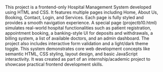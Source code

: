 This project is a frontend-only Hospital Management System developed using HTML and CSS. It features multiple pages including Home, About Us, Booking, Contact, Login, and Services. Each page is fully styled and provides a smooth navigation experience. A special page (projectb10.html) simulates real-world hospital functionalities such as patient registration, appointment booking, a banking-style UI for deposits and withdrawals, a billing system, a list of available doctors, and an admin dashboard. The project also includes interactive form validation and a light/dark theme toggle. This system demonstrates core web development concepts like semantic HTML, CSS styling, layout design, and basic JavaScript interactivity. It was created as part of an internship/academic project to showcase practical frontend development skills.


